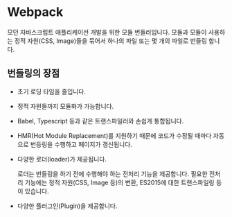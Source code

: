 # Webpack

모던 자바스크립트 애플리케이션 개발을 위한 모듈 번들러입니다. 모듈과 모듈이 사용하는 정적 자원(CSS, Image)들을 묶어서 하나의 파일 또는 몇 개의 파일로 번들링 합니다.

## 번들링의 장점
- 초기 로딩 타임을 줄입니다.
- 정적 자원들까지 모듈화가 가능합니다.
- Babel, Typescript 등과 같은 트랜스파일러와 손쉽게 통합됩니다.
- HMR(Hot Module Replacement)를 지원하기 때문에 코드가 수정될 때마다 자동으로 번등링을 수행하고 페이지가 갱신됩니다.
- 다양한 로더(loader)가 제공됩니다.

    로더는 번들링을 하기 전에 수행해야 하는 전처리 기능을 제공합니다. 필요한 전처리 기능에는 정적 자원(CSS, Image 등)의 변환, ES2015에 대한 트랜스파일링 등이 있습니다.

- 다양한 플러그인(Plugin)을 제공합니다.

